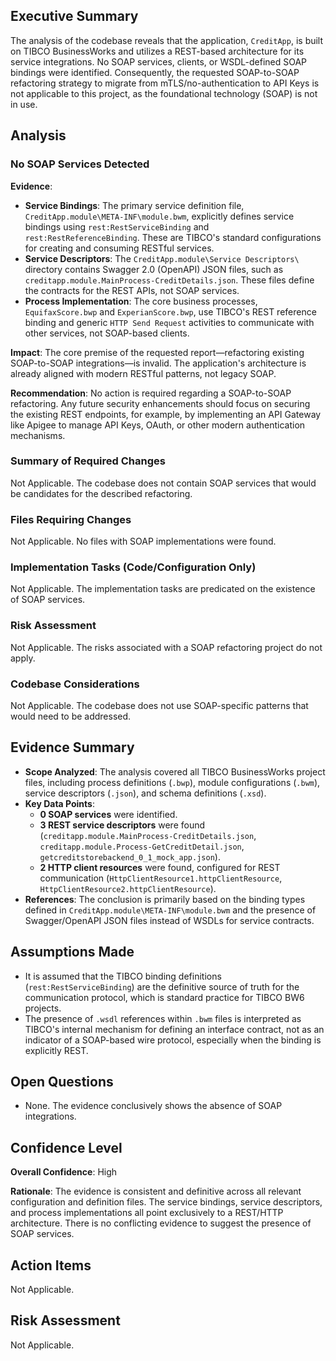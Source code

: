 ## Executive Summary
The analysis of the codebase reveals that the application, `CreditApp`, is built on TIBCO BusinessWorks and utilizes a REST-based architecture for its service integrations. No SOAP services, clients, or WSDL-defined SOAP bindings were identified. Consequently, the requested SOAP-to-SOAP refactoring strategy to migrate from mTLS/no-authentication to API Keys is not applicable to this project, as the foundational technology (SOAP) is not in use.

## Analysis
### No SOAP Services Detected
**Evidence**:
- **Service Bindings**: The primary service definition file, `CreditApp.module\META-INF\module.bwm`, explicitly defines service bindings using `rest:RestServiceBinding` and `rest:RestReferenceBinding`. These are TIBCO's standard configurations for creating and consuming RESTful services.
- **Service Descriptors**: The `CreditApp.module\Service Descriptors\` directory contains Swagger 2.0 (OpenAPI) JSON files, such as `creditapp.module.MainProcess-CreditDetails.json`. These files define the contracts for the REST APIs, not SOAP services.
- **Process Implementation**: The core business processes, `EquifaxScore.bwp` and `ExperianScore.bwp`, use TIBCO's REST reference binding and generic `HTTP Send Request` activities to communicate with other services, not SOAP-based clients.

**Impact**: The core premise of the requested report—refactoring existing SOAP-to-SOAP integrations—is invalid. The application's architecture is already aligned with modern RESTful patterns, not legacy SOAP.

**Recommendation**: No action is required regarding a SOAP-to-SOAP refactoring. Any future security enhancements should focus on securing the existing REST endpoints, for example, by implementing an API Gateway like Apigee to manage API Keys, OAuth, or other modern authentication mechanisms.

### Summary of Required Changes
Not Applicable. The codebase does not contain SOAP services that would be candidates for the described refactoring.

### Files Requiring Changes
Not Applicable. No files with SOAP implementations were found.

### Implementation Tasks (Code/Configuration Only)
Not Applicable. The implementation tasks are predicated on the existence of SOAP services.

### Risk Assessment
Not Applicable. The risks associated with a SOAP refactoring project do not apply.

### Codebase Considerations
Not Applicable. The codebase does not use SOAP-specific patterns that would need to be addressed.

## Evidence Summary
- **Scope Analyzed**: The analysis covered all TIBCO BusinessWorks project files, including process definitions (`.bwp`), module configurations (`.bwm`), service descriptors (`.json`), and schema definitions (`.xsd`).
- **Key Data Points**:
  - **0 SOAP services** were identified.
  - **3 REST service descriptors** were found (`creditapp.module.MainProcess-CreditDetails.json`, `creditapp.module.Process-GetCreditDetail.json`, `getcreditstorebackend_0_1_mock_app.json`).
  - **2 HTTP client resources** were found, configured for REST communication (`HttpClientResource1.httpClientResource`, `HttpClientResource2.httpClientResource`).
- **References**: The conclusion is primarily based on the binding types defined in `CreditApp.module\META-INF\module.bwm` and the presence of Swagger/OpenAPI JSON files instead of WSDLs for service contracts.

## Assumptions Made
- It is assumed that the TIBCO binding definitions (`rest:RestServiceBinding`) are the definitive source of truth for the communication protocol, which is standard practice for TIBCO BW6 projects.
- The presence of `.wsdl` references within `.bwm` files is interpreted as TIBCO's internal mechanism for defining an interface contract, not as an indicator of a SOAP-based wire protocol, especially when the binding is explicitly REST.

## Open Questions
- None. The evidence conclusively shows the absence of SOAP integrations.

## Confidence Level
**Overall Confidence**: High

**Rationale**: The evidence is consistent and definitive across all relevant configuration and definition files. The service bindings, service descriptors, and process implementations all point exclusively to a REST/HTTP architecture. There is no conflicting evidence to suggest the presence of SOAP services.

## Action Items
Not Applicable.

## Risk Assessment
Not Applicable.